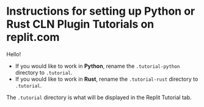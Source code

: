 # Instructions for setting up Python or Rust CLN Plugin Tutorials on replit.com

Hello!

- If you would like to work in **Python**, rename the `.tutorial-python` directory to `.tutorial`.
- If you would like to work in **Rust**, rename the `.tutorial-rust` directory to `.tutorial`.

The `.tutorial` directory is what will be displayed in the Replit Tutorial tab.
